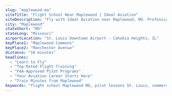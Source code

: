```yaml
---
slug: "maplewood-mo"
siteTitle: "Flight School Near Maplewood | Ideal Aviation"
siteDescription: "Fly with Ideal Aviation near Maplewood, MO. Professional pilot training programs for private, commercial, and helicopter certifications."
city: "Maplewood"
stateShort: "MO"
stateLong: "Missouri"
airportLocation: "St. Louis Downtown Airport - Cahokia Heights, IL"
keyPlace1: "Maplewood Commons"
keyPlace2: "Manchester Avenue"
distance: "18 minutes"
headlines:
  - "Learn to Fly"
  - "Top-Rated Flight Training"
  - "FAA-Approved Pilot Programs"
  - "Your Aviation Career Starts Here"
  - "Train Minutes from Maplewood"
keywords: "flight school Maplewood MO, pilot lessons St. Louis, commercial pilot Maplewood, private pilot license Missouri, helicopter school near Maplewood"
---
```

